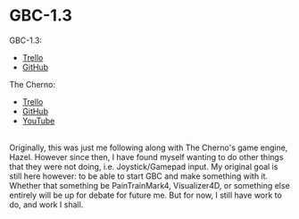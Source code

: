 # GBC-1.3

GBC-1.3:
- [Trello](https://trello.com/b/bNHPT0B3/gbc-v13)
- [GitHub](https://github.com/BruceTheShark42/GBC-1.3)

The Cherno:
- [Trello](https://trello.com/b/sHWZoZJh/hazel-roadmap)
- [GitHub](https://github.com/TheCherno/Hazel)
- [YouTube](https://www.youtube.com/user/TheChernoProject)
<br>
Originally, this was just me following along with The Cherno's game engine, Hazel. However since then, I have found myself wanting to do other things that they were not doing, i.e. Joystick/Gamepad input. My original goal is still here however: to be able to start GBC and make something with it. Whether that something be PainTrainMark4, Visualizer4D, or something else entirely will be up for debate for future me. But for now, I still have work to do, and work I shall.
